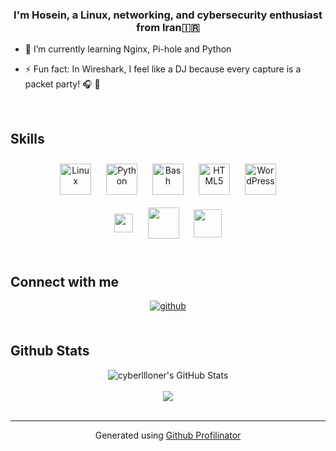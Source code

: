 ### <div align="center">I'm Hosein, a Linux, networking, and cybersecurity enthusiast from Iran🇮🇷</div>  
  

- 🌱 I’m currently learning Nginx, Pi-hole and Python
  
- ⚡ Fun fact: In Wireshark, I feel like a DJ because every capture is a packet party! 🎧 🦈  
  

<br/>  


## Skills  
<div align="center">  
<a href="https://www.linux.org/" target="_blank"><img style="margin: 10px" src="https://profilinator.rishav.dev/skills-assets/linux-original.svg" alt="Linux" height="50" /></a>  
<a href="https://www.python.org/" target="_blank"><img style="margin: 10px" src="https://profilinator.rishav.dev/skills-assets/python-original.svg" alt="Python" height="50" /></a>  
<a href="https://www.gnu.org/software/bash/" target="_blank"><img style="margin: 10px" src="https://profilinator.rishav.dev/skills-assets/gnu_bash-icon.svg" alt="Bash" height="50" /></a>  
<a href="https://en.wikipedia.org/wiki/HTML5" target="_blank"><img style="margin: 10px" src="https://profilinator.rishav.dev/skills-assets/html5-original-wordmark.svg" alt="HTML5" height="50" /></a>  
<a href="https://wordpress.com/" target="_blank"><img style="margin: 10px" src="https://profilinator.rishav.dev/skills-assets/wordpress.png" alt="WordPress" height="50" /></a>  
<br>
<img src="https://www.wireshark.org/assets/img/wireshark-logo.png" align="center" height="30" style="margin: 10px;" />
<img src="https://nmap.org/images/nmap-logo-256x256.png" align="center" height="50" style="margin: 10px;" />
<img src="https://seeklogo.com/images/V/varnish-logo-8130719E45-seeklogo.com.png" align="center" height="45" style="margin: 10px;" />  
</div>

<br/>  


## Connect with me  
<div align="center">
<a href="https://github.com/cyberllloner" target="_blank">
<img src=https://img.shields.io/badge/github-%2324292e.svg?&style=for-the-badge&logo=github&logoColor=white alt=github style="margin-bottom: 5px;" />
</a>  
</div>  
  

<br/>  


## Github Stats  
<div align="center"><img src="https://github-readme-stats.vercel.app/api?username=cyberllloner&theme=dark&show_icons=true&hide_border=true&count_private=true" alt="cyberllloner's GitHub Stats" /></div>  


<br/>  


<div align="center">
<img src="https://komarev.com/ghpvc/?username=cyberllloner&&style=flat-square" align="center" />
</div>  

<br />

----
<div align="center">Generated using <a href="https://profilinator.rishav.dev/" target="_blank">Github Profilinator</a></div>
